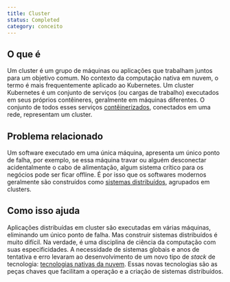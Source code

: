 ```yaml
---
title: Cluster
status: Completed
category: conceito
---
```


## O que é  
Um cluster é um grupo de máquinas ou aplicações que trabalham juntos para um objetivo comum. No contexto da computação nativa em nuvem, o termo é mais frequentemente aplicado ao Kubernetes. Um cluster Kubernetes é um conjunto de serviços (ou cargas de trabalho) executados em seus próprios contêineres, geralmente em máquinas diferentes. O conjunto de todos esses serviços [contêinerizados](/containerization/), conectados em uma rede, representam um cluster.

## Problema relacionado
Um software executado em uma única máquina, apresenta um único ponto de falha, por exemplo, se essa máquina travar ou alguém desconectar acidentalmente o cabo de alimentação, algum sistema crítico para os negócios pode ser ficar offline. É por isso que os softwares modernos geralmente são construídos como [sistemas distribuídos](/distributed_apps/), agrupados em clusters.

## Como isso ajuda
Aplicações distribuídas em cluster são executadas em várias máquinas, eliminando um único ponto de falha. Mas construir sistemas distribuídos é muito difícil. Na verdade, é uma disciplina de ciência da computação com suas especificidades. A necessidade de sistemas globais e anos de tentativa e erro levaram ao desenvolvimento de um novo tipo de *stack* de tecnologia: [tecnologias nativas da nuvem](/cloud_native_tech/). Essas novas tecnologias são as peças chaves que facilitam a operação e a criação de sistemas distribuídos.



